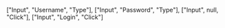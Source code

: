  ["Input", "Username", "Type"],
   ["Input", "Password", "Type"],
   ["Input", null, "Click"],
   ["Input", "Login", "Click"]
